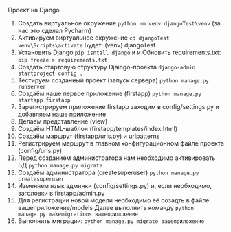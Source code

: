 Проект на Django
1. Создать виртуальное окружение
`python -m venv djangoTest\venv` (за нас это сделал Pycharm)
2. Активируем виртуальное окружение
`cd djangoTest`
`venv\Scripts\activate`
Будет: (venv) djangoTest
3. Установить Django
`pip isntall django` и 
и Обновить requirements.txt:
`pip freeze > requirements.txt`
4. Создать стартовую структуру Djaingo-проекта
`django-admin startproject config .`
5. Тестируем созданный проект (запуск сервера)
`python manage.py runserver`
6. Создаём наше первое приложение (firstapp)
`python manage.py startapp firstapp`
7. Зарегистрируем приложение firstapp
заходим в config/settings.py и добавляем наше приложение
8. Делаем представление (view)
9. Создаём HTML-шаблон (firstapp/templates/index.html)
10. Создаём маршрут (firstapp/urls.py) и urlpatterns
11. Регистрируем маршрут в главном конфигурационном файле проекта (config/urls.py)
12. Перед созданием администратора нам необходимо активировать БД
`python manage.py migrate`
13. Создаём администратора (createsuperuser)
`python manage.py createsuperuser`
14. Изменяем язык админки (config/settings.py)
и, если необходимо, заголовки в firstapp/admin.py
15. Для регистрации новой модели необходимо её созадть в файле вашеприложение/models
Далее выполнить команду `python manage.py makemigrations вашеприложение`
16. Выполнить миграции: `python manage.py migrate вашеприложение`